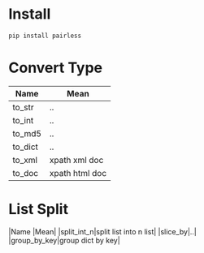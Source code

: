# Install
```
pip install pairless
```


# Convert Type

|Name|Mean|
|-|-|
|to_str|..|
|to_int|..|
|to_md5|..|
|to_dict|..|
|to_xml|xpath xml doc|
|to_doc|xpath html doc|

# List Split

|Name |Mean|
|split_int_n|split list into n list|
|slice_by|..|
|group_by_key|group dict by key|

